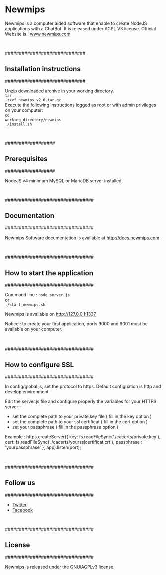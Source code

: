 # Newmips

Newmips is a computer aided software that enable to create NodeJS applications with a ChatBot. It is released under AGPL V3 license. Official Website is : <a href="http://www.newmips.com">www.newmips.com</a>

<br>

#############################
## Installation instructions #
#############################

Unzip downloaded archive in your working directory.<br>
<code>tar -zxvf newmips_v2.0.tar.gz</code>
<br>
Execute the following instructions logged as root or with admin privileges on your computer:<br>
<code>cd working_directory/newmips</code><br>
<code>./install.sh</code>

<br>

##################
## Prerequisites  #
##################

NodeJS v4 minimum
MySQL or MariaDB server installed.

<br>

################################
## Documentation                #
################################

Newmips Software documentation is available at http://docs.newmips.com.

<br>

################################
## How to start the application #
################################

Command line :
<code>node server.js</code><br>
or<br>
<code>./start_newmips.sh</code>

Newmips is available on http://127.0.0.1:1337

Notice : to create your first application, ports 9000 and 9001 must be available on your computer.

<br>

################################
## How to configure SSL         #
################################

In config/global.js, set the protocol to https.
Default configuation is http and develop environment.

Edit the server.js file and configure properly the variables for your HTTPS server :
- set the complete path to your private.key file ( fill in the key option )
- set the complete path to your ssl certificat ( fill in the cert option )
- set your passphrase ( fill in the passphrase option )

Example :
https.createServer({
	  key: fs.readFileSync('./cacerts/private.key'),
	  cert: fs.readFileSync('./cacerts/yoursslcertificat.crt'),
	  passphrase : 'yourpassphrase'
	}, app).listen(port);

<br>

################################
## Follow us                    #
################################
<ul>
<li><a href="https://twitter.com/newmips">Twitter</a></li>
<li><a href="https://www.facebook.com/newmips">Facebook</a></li>
</ul>

<br>


################################
## License                      #
################################

Newmips is released under the GNU/AGPLv3 license.

<br>
